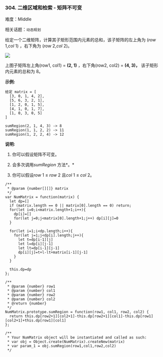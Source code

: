 ### 304. 二维区域和检索 - 矩阵不可变

难度：Middle

相关话题：`动态规划`

给定一个二维矩阵，计算其子矩形范围内元素的总和，该子矩阵的左上角为 (*row* 1,*col* 1) ，右下角为 (*row* 2,*col* 2)。



![](/static/images/courses/range_sum_query_2d.png)

上图子矩阵左上角(row1, col1) = **(2, 1)** ，右下角(row2, col2) = **(4, 3)，** 该子矩形内元素的总和为 8。



**示例:** 



```
给定 matrix = [
  [3, 0, 1, 4, 2],
  [5, 6, 3, 2, 1],
  [1, 2, 0, 1, 5],
  [4, 1, 0, 1, 7],
  [1, 0, 3, 0, 5]
]

sumRegion(2, 1, 4, 3) -> 8
sumRegion(1, 1, 2, 2) -> 11
sumRegion(1, 2, 2, 4) -> 12
```


**说明:** 




1. 你可以假设矩阵不可变。

2. 会多次调用*sumRegion* 方法*。* 

3. 你可以假设*row* 1 &le; *row* 2 且*col* 1 &le; *col* 2。




```
/**
 * @param {number[][]} matrix
 */
var NumMatrix = function(matrix) {
  let dp=[]
  if (matrix.length == 0 || matrix[0].length == 0) return;
  for(let i=0;i<matrix.length+1;i++){
    dp[i]=[]
    for(let j=0;j<matrix[0].length+1;j++) dp[i][j]=0
  }

  for(let i=1;i<dp.length;i++){
    for(let j=1;j<dp[i].length;j++){
      let t=dp[i-1][j]
      let l=dp[i][j-1]
      let lt=dp[i-1][j-1]
      dp[i][j]=t+l-lt+matrix[i-1][j-1]
    }
  }

  this.dp=dp
};

/** 
 * @param {number} row1 
 * @param {number} col1 
 * @param {number} row2 
 * @param {number} col2
 * @return {number}
 */
NumMatrix.prototype.sumRegion = function(row1, col1, row2, col2) {
  return this.dp[row2+1][col2+1]-this.dp[row2+1][col1]-this.dp[row1][col2+1]+this.dp[row1][col1]
};

/** 
 * Your NumMatrix object will be instantiated and called as such:
 * var obj = Object.create(NumMatrix).createNew(matrix)
 * var param_1 = obj.sumRegion(row1,col1,row2,col2)
 */
```

